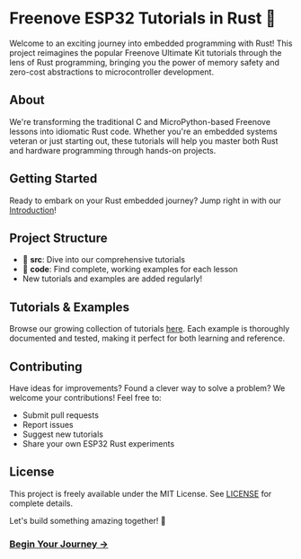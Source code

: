 # Freenove ESP32 Tutorials in Rust 🦀

Welcome to an exciting journey into embedded programming with Rust! This project reimagines the popular Freenove Ultimate Kit tutorials through the lens of Rust programming, bringing you the power of memory safety and zero-cost abstractions to microcontroller development.

## About

We're transforming the traditional C and MicroPython-based Freenove lessons into idiomatic Rust code. Whether you're an embedded systems veteran or just starting out, these tutorials will help you master both Rust and hardware programming through hands-on projects.

## Getting Started

Ready to embark on your Rust embedded journey? Jump right in with our [Introduction](https://makuo12.github.io/Freenove-esp32-rust/src/01_intro.html)!

## Project Structure

- 📁 **src**: Dive into our comprehensive tutorials
- 📁 **code**: Find complete, working examples for each lesson
- New tutorials and examples are added regularly!

## Tutorials & Examples

Browse our growing collection of tutorials [here](https://github.com/Makuo12/Freenove-esp32-rust/tree/main/code). Each example is thoroughly documented and tested, making it perfect for both learning and reference.

## Contributing

Have ideas for improvements? Found a clever way to solve a problem? We welcome your contributions! Feel free to:

- Submit pull requests
- Report issues
- Suggest new tutorials
- Share your own ESP32 Rust experiments

## License

This project is freely available under the MIT License. See [LICENSE](LICENCE-MIT) for complete details.

Let's build something amazing together! 🚀

### [Begin Your Journey →](https://makuo12.github.io/Freenove-esp32-rust/src/01_intro.html)
